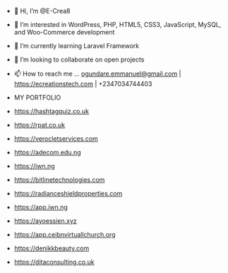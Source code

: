 - 👋 Hi, I’m @E-Crea8
- 👀 I’m interested in WordPress, PHP, HTML5, CSS3, JavaScript, MySQL, and Woo-Commerce development
- 🌱 I’m currently learning Laravel Framework
- 💞️ I’m looking to collaborate on open projects
- 📫 How to reach me ... ogundare.emmanuel@gmail.com | https://ecreationstech.com | +2347034744403


- MY PORTFOLIO
- https://hashtagquiz.co.uk
- https://rpat.co.uk
- https://verocletservices.com
- https://adecom.edu.ng
- https://iwn.ng
- https://bitlinetechnologies.com
- https://radianceshieldproperties.com
- https://app.iwn.ng
- https://ayoessien.xyz
- https://app.ceibnvirtuallchurch.org
- https://denikkbeauty.com
- https://ditaconsulting.co.uk

<!---
E-Crea8/E-Crea8 is a ✨ special ✨ repository because its `README.md` (this file) appears on your GitHub profile.
You can click the Preview link to take a look at your changes.
--->
